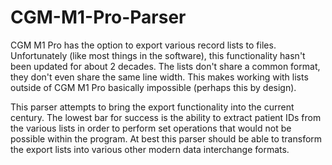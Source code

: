 # CGM-M1-Pro-Parser
CGM M1 Pro has the option to export various record lists to files. Unfortunately (like most things in the software),
this functionality hasn't been updated for about 2 decades. The lists don't share a common format, they don't even
share the same line width. This makes working with lists outside of CGM M1 Pro basically impossible (perhaps this
by design).

This parser attempts to bring the export functionality into the current century. The lowest bar for success is the
ability to extract patient IDs from the various lists in order to perform set operations that would not be possible
within the program. At best this parser should be able to transform the export lists into various other modern
data interchange formats.
